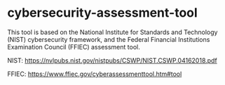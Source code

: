 # cybersecurity-assessment-tool

This tool is based on the National Institute for Standards and Technology (NIST) cybersecurity framework, and the Federal Financial Institutions Examination Council (FFIEC) assessment tool.

NIST: https://nvlpubs.nist.gov/nistpubs/CSWP/NIST.CSWP.04162018.pdf

FFIEC: https://www.ffiec.gov/cyberassessmenttool.htm#tool


